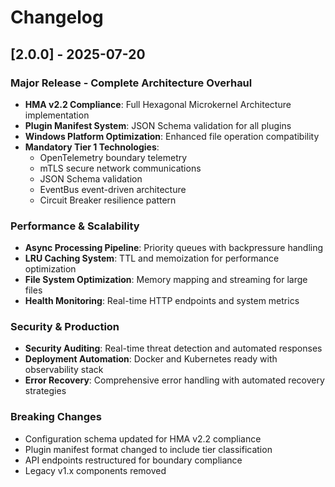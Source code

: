 # Changelog

## [2.0.0] - 2025-07-20

### Major Release - Complete Architecture Overhaul
- **HMA v2.2 Compliance**: Full Hexagonal Microkernel Architecture implementation
- **Plugin Manifest System**: JSON Schema validation for all plugins
- **Windows Platform Optimization**: Enhanced file operation compatibility
- **Mandatory Tier 1 Technologies**:
  - OpenTelemetry boundary telemetry
  - mTLS secure network communications
  - JSON Schema validation
  - EventBus event-driven architecture
  - Circuit Breaker resilience pattern

### Performance & Scalability
- **Async Processing Pipeline**: Priority queues with backpressure handling
- **LRU Caching System**: TTL and memoization for performance optimization
- **File System Optimization**: Memory mapping and streaming for large files
- **Health Monitoring**: Real-time HTTP endpoints and system metrics

### Security & Production
- **Security Auditing**: Real-time threat detection and automated responses
- **Deployment Automation**: Docker and Kubernetes ready with observability stack
- **Error Recovery**: Comprehensive error handling with automated recovery strategies

### Breaking Changes
- Configuration schema updated for HMA v2.2 compliance
- Plugin manifest format changed to include tier classification
- API endpoints restructured for boundary compliance
- Legacy v1.x components removed 
